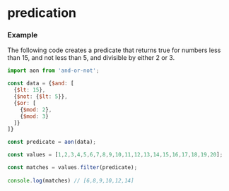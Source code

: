 # predication

### Example

The following code creates a predicate that returns true for numbers less than 15, and not less than 5, and divisible by either 2 or 3.

```javascript
import aon from 'and-or-not';

const data = {$and: [
  {$lt: 15},
  {$not: {$lt: 5}},
  {$or: [
    {$mod: 2},
    {$mod: 3}
  ]}
]}

const predicate = aon(data);

const values = [1,2,3,4,5,6,7,8,9,10,11,12,13,14,15,16,17,18,19,20];

const matches = values.filter(predicate);
  
console.log(matches) // [6,8,9,10,12,14]
```
